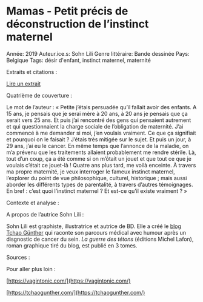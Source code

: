 # Mamas - Petit précis de déconstruction de l’instinct maternel

Année: 2019
Auteur.ice.s: Sohn Lili
Genre littéraire: Bande dessinée
Pays: Belgique
Tags: désir d'enfant, instinct maternel, maternité

Extraits et citations :

[Lire un extrait](https://flipbook.cantook.net/?d=%2F%2Fwww.edenlivres.fr%2Fflipbook%2Fpublications%2F525720.js&oid=936&c=&m=&l=&r=&f=pdf)

Quatrième de couverture :

Le mot de l’auteur : « Petite j’étais persuadée qu’il fallait avoir des enfants. A 15 ans, je pensais que je serai mère à 20 ans, à 20 ans je pensais que ça serait vers 25 ans. Et puis j’ai rencontré des gens qui pensaient autrement et qui questionnaient la charge sociale de l’obligation de maternité. J’ai commencé à me demander si moi, j’en voulais vraiment. Ce que ça signifiait et pourquoi on le faisait ? J’étais très mitigée sur le sujet. Et puis un jour, à 29 ans, j’ai eu le cancer. En même temps que l’annonce de la maladie, on m’a prévenu que les traitements allaient probablement me rendre stérile. Là, tout d’un coup, ça a été comme si on m’ôtait un jouet et que tout ce que je voulais c’était ce jouet-là ! Quatre ans plus tard, me voilà enceinte. À travers ma propre maternité, je veux interroger le fameux instinct maternel, l’explorer du point de vue philosophique, culturel, historique ; mais aussi aborder les différents types de parentalité, à travers d’autres témoignages. En bref : c’est quoi l’instinct maternel ? Et est-ce qu’il existe vraiment ? »

Contexte et analyse :

A propos de l’autrice Sohn Lili :

Sohn Lili est graphiste, illustratrice et autrice de BD. Elle a créé le [blog Tchao Günther](https://href.li/?http://tchaogunther.com/) qui raconte son parcours médical avec humour après un disgnostic de cancer du sein. *La guerre des tétons* (éditions Michel Lafon), roman graphique tiré du blog, est publié en 3 tomes. 

Sources :

Pour aller plus loin :

[https://vagintonic.com/](https://vagintonic.com/)

[https://tchaogunther.com/](https://tchaogunther.com/)
